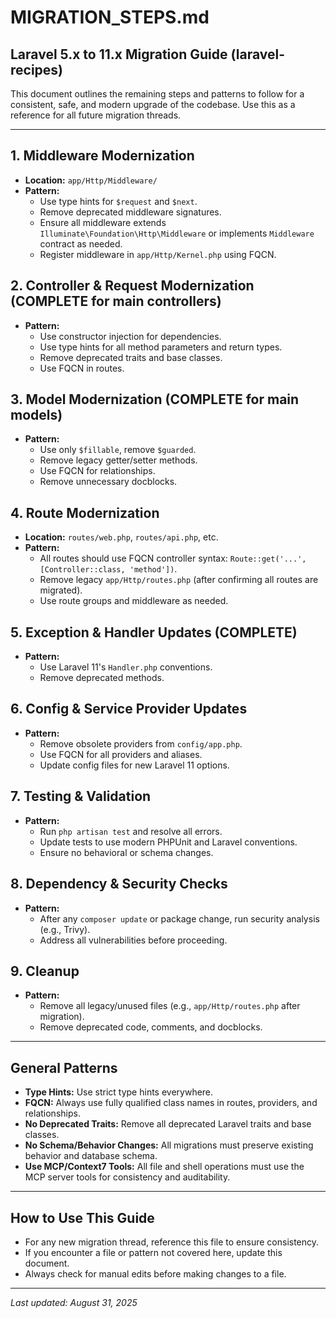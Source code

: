 # MIGRATION_STEPS.md

## Laravel 5.x to 11.x Migration Guide (laravel-recipes)

This document outlines the remaining steps and patterns to follow for a consistent, safe, and modern upgrade of the codebase. Use this as a reference for all future migration threads.

---

## 1. Middleware Modernization

- **Location:** `app/Http/Middleware/`
- **Pattern:**
  - Use type hints for `$request` and `$next`.
  - Remove deprecated middleware signatures.
  - Ensure all middleware extends `Illuminate\Foundation\Http\Middleware` or implements `Middleware` contract as needed.
  - Register middleware in `app/Http/Kernel.php` using FQCN.

## 2. Controller & Request Modernization (COMPLETE for main controllers)

- **Pattern:**
  - Use constructor injection for dependencies.
  - Use type hints for all method parameters and return types.
  - Remove deprecated traits and base classes.
  - Use FQCN in routes.

## 3. Model Modernization (COMPLETE for main models)

- **Pattern:**
  - Use only `$fillable`, remove `$guarded`.
  - Remove legacy getter/setter methods.
  - Use FQCN for relationships.
  - Remove unnecessary docblocks.

## 4. Route Modernization

- **Location:** `routes/web.php`, `routes/api.php`, etc.
- **Pattern:**
  - All routes should use FQCN controller syntax: `Route::get('...', [Controller::class, 'method'])`.
  - Remove legacy `app/Http/routes.php` (after confirming all routes are migrated).
  - Use route groups and middleware as needed.

## 5. Exception & Handler Updates (COMPLETE)

- **Pattern:**
  - Use Laravel 11's `Handler.php` conventions.
  - Remove deprecated methods.

## 6. Config & Service Provider Updates

- **Pattern:**
  - Remove obsolete providers from `config/app.php`.
  - Use FQCN for all providers and aliases.
  - Update config files for new Laravel 11 options.

## 7. Testing & Validation

- **Pattern:**
  - Run `php artisan test` and resolve all errors.
  - Update tests to use modern PHPUnit and Laravel conventions.
  - Ensure no behavioral or schema changes.

## 8. Dependency & Security Checks

- **Pattern:**
  - After any `composer update` or package change, run security analysis (e.g., Trivy).
  - Address all vulnerabilities before proceeding.

## 9. Cleanup

- **Pattern:**
  - Remove all legacy/unused files (e.g., `app/Http/routes.php` after migration).
  - Remove deprecated code, comments, and docblocks.

---

## General Patterns

- **Type Hints:** Use strict type hints everywhere.
- **FQCN:** Always use fully qualified class names in routes, providers, and relationships.
- **No Deprecated Traits:** Remove all deprecated Laravel traits and base classes.
- **No Schema/Behavior Changes:** All migrations must preserve existing behavior and database schema.
- **Use MCP/Context7 Tools:** All file and shell operations must use the MCP server tools for consistency and auditability.

---

## How to Use This Guide

- For any new migration thread, reference this file to ensure consistency.
- If you encounter a file or pattern not covered here, update this document.
- Always check for manual edits before making changes to a file.

---

_Last updated: August 31, 2025_

